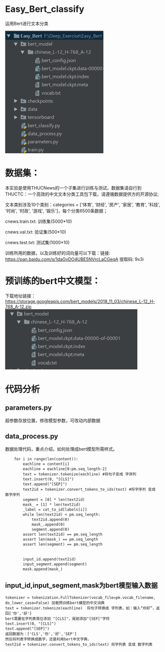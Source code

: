# Easy_Bert_classify
运用Bert进行文本分类


![bert_classify](https://github.com/NLPxiaoxu/Easy_Bert_classify/blob/master/image/bert_classify.png)
# 数据集：
本实验是使用THUCNews的一个子集进行训练与测试，数据集请自行到THUCTC：一个高效的中文文本分类工具包下载，请遵循数据提供方的开源协议;

文本类别涉及10个类别：categories = ['体育', '财经', '房产', '家居', '教育', '科技', '时尚', '时政', '游戏', '娱乐']，每个分类6500条数据；

cnews.train.txt: 训练集(5000*10)

cnews.val.txt: 验证集(500*10)

cnews.test.txt: 测试集(1000*10)

训练所用的数据，以及训练好的词向量可以下载：链接: https://pan.baidu.com/s/1daGvDO4UBE5NVrcLaCGeqA 提取码: 9x3i 
# 预训练的bert中文模型：
下载地址链接：https://storage.googleapis.com/bert_models/2018_11_03/chinese_L-12_H-768_A-12.zip
![存储为如此形式：](https://github.com/NLPxiaoxu/Easy_Bert_classify/blob/master/image/bert_model.png)

# 代码分析
## parameters.py
超参数存放位置，修改模型参数，可改动内部数据

## data_process.py
数据处理代码，重点介绍，如何处理成bert模型所需样式。
```
    for i in range(len(content)):
        eachline = content[i]
        eachline = eachline[0:pm.seq_length-2]
        text = tokenizer.tokenize(eachline) #将句子变成 字序列
        text.insert(0, "[CLS]")
        text.append("[SEP]")
        text2id = tokenizer.convert_tokens_to_ids(text) #将字序列 变成 数字序列
        segment = [0] * len(text2id)
        mask_ = [1] * len(text2id)
        _label = cat_to_id[labels[i]]
        while len(text2id) < pm.seq_length:
            text2id.append(0)
            mask_.append(0)
            segment.append(0)
        assert len(text2id) == pm.seq_length
        assert len(mask_) == pm.seq_length
        assert len(segment) == pm.seq_length


        input_id.append(text2id)
        input_segment.append(segment)
        mask.append(mask_)
```
## input_id,input_segment,mask为bert模型输入数据
```
tokenizer = tokenization.FullTokenizer(vocab_file=pm.vocab_filename, do_lower_case=False) 加载预训练bert模型的中文词典
text = tokenizer.tokenize(eachline)  将句子转换成 字列表，如：输入“你好”，返回['你','好']
bert需要在字列表首位添加 "[CLS]"，尾部添加"[SEP]"字符
text.insert(0, "[CLS]")
text.append("[SEP]")
返回数据为：['CLS','你','好','SEP']
然后将列表字转换成数字，还是利用bert中文字典，
text2id = tokenizer.convert_tokens_to_ids(text) 将字列表 变成 数字列表
```
